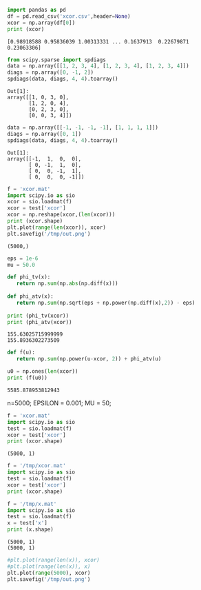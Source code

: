 
```python
import pandas as pd
df = pd.read_csv('xcor.csv',header=None)
xcor = np.array(df[0])
print (xcor)
```

```text
[0.98918588 0.95836039 1.00313331 ... 0.1637913  0.22679871 0.23063306]
```









```python
from scipy.sparse import spdiags
data = np.array([[1, 2, 3, 4], [1, 2, 3, 4], [1, 2, 3, 4]])
diags = np.array([0, -1, 2])
spdiags(data, diags, 4, 4).toarray()
```

```text
Out[1]: 
array([[1, 0, 3, 0],
       [1, 2, 0, 4],
       [0, 2, 3, 0],
       [0, 0, 3, 4]])
```

```python
data = np.array([[-1, -1, -1, -1], [1, 1, 1, 1]])
diags = np.array([0, 1])
spdiags(data, diags, 4, 4).toarray()
```

```text
Out[1]: 
array([[-1,  1,  0,  0],
       [ 0, -1,  1,  0],
       [ 0,  0, -1,  1],
       [ 0,  0,  0, -1]])
```






```python
f = 'xcor.mat'
import scipy.io as sio
xcor = sio.loadmat(f)
xcor = test['xcor']
xcor = np.reshape(xcor,(len(xcor)))
print (xcor.shape)
plt.plot(range(len(xcor)), xcor)
plt.savefig('/tmp/out.png')
```

```text
(5000,)
```

```python
eps = 1e-6
mu = 50.0

def phi_tv(x):
   return np.sum(np.abs(np.diff(x)))
   
def phi_atv(x):
   return np.sum(np.sqrt(eps + np.power(np.diff(x),2)) - eps)
   
print (phi_tv(xcor))
print (phi_atv(xcor))
```

```text
155.63025715999999
155.8936302273509
```

```python
def f(u):
   return np.sum(np.power(u-xcor, 2)) + phi_atv(u)

u0 = np.ones(len(xcor))
print (f(u0))
```

```text
5585.878953812943
```



n=5000;
EPSILON = 0.001;
MU = 50;

```python
f = 'xcor.mat'
import scipy.io as sio
test = sio.loadmat(f)
xcor = test['xcor']
print (xcor.shape)
```

```text
(5000, 1)
```

```python
f = '/tmp/xcor.mat'
import scipy.io as sio
test = sio.loadmat(f)
xcor = test['xcor']
print (xcor.shape)

f = '/tmp/x.mat'
import scipy.io as sio
test = sio.loadmat(f)
x = test['x']
print (x.shape)
```

```text
(5000, 1)
(5000, 1)
```

```python
#plt.plot(range(len(x)), xcor)
#plt.plot(range(len(x)), x)
plt.plot(range(5000), xcor)
plt.savefig('/tmp/out.png')
```









